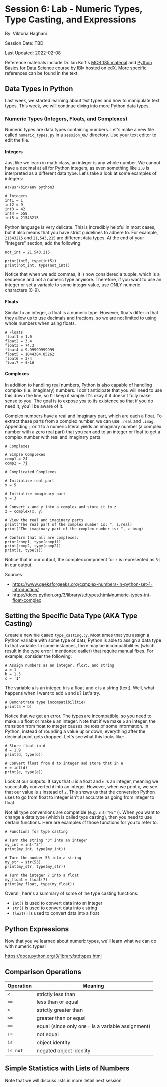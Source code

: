 # Session 6: Lab - Numeric Types, Type Casting, and Expressions

By: Viktoria Haghani

Session Date: TBD

Last Updated: 2022-02-08

Reference materials include Dr. Ian Korf's [MCB 185 material](https://github.com/vhaghani26/Learning_Python/tree/master/MCB%20185%20(Korf%20Course)) and [Python Basics for Data Science](https://www.edx.org/course/python-basics-for-data-science?index=product&queryID=4d4d882866dc3e8628ed7728b4662847&position=1) course by IBM hosted on edX. More specific references can be found in the text.

## Data Types in Python

Last week, we started learning about text types and how to manipulate text types. This week, we will continue diving into more Python data types.

### Numeric Types (Integers, Floats, and Complexes)

Numeric types are data types containing numbers. Let's make a new file called `numeric_types.py` in a `session_06/` directory. Use your text editor to edit the file.

#### Integers

Just like we learn in math class, an integer is any whole number. We cannot have a decimal at all for Python integers, as even something like `1.0` is interpreted as a different data type. Let's take a look at some examples of integers:

```
#!/usr/bin/env python3

# Integers
int1 = 1
int2 = 9
int3 = 42
int4 = 558
int5 = 21543215
```

Python language is very delicate. This is incredibly helpful in most cases, but it also means that you have strict guidelines to adhere to. For example, `21543215` and `21,543,215` are different data types. At the end of your "Integers" section, add the following:

```
not_int = 21,543,215

print(int5, type(int5))
print(not_int, type(not_int))
```

Notice that when we add commas, it is now considered a tupple, which is a sequence and not a numeric type anymore. Therefore, if you want to use an integer or set a variable to some integer value, use ONLY numeric characters (0-9).

#### Floats

Similar to an integer, a float is a numeric type. However, floats differ in that they allow us to use decimals and fractions, so we are not limited to using whole numbers when using floats.

```
# Floats
float1 = 1.0
float2 = 3.4
float3 = 74.3
float4 = 9.99999999999
float5 = 1844384.85262
float6 = 3/4
float7 = 9/16
```

#### Complexes

In addition to handling real numbers, Python is also capable of handling complex (i.e. imaginary) numbers. I don't anticipate that you will need to use this down the line, so I'll keep it simple. It's okay if it doesn't fully make sense to you. The goal is to expose you to its existence so that if you do need it, you'll be aware of it.

Complex numbers have a real and imaginary part, which are each a float. To extract these parts from a complex number, we can use `.real` and `.imag`. Appending `j` or `J` to a numeric literal yields an imaginary number (a complex number with a zero real part) that you can add to an integer or float to get a complex number with real and imaginary parts.

```
# Complexes

# Simple Complexes
comp1 = 2J
comp2 = 7j

# Complicated Complexes

# Initialize real part
x = 5

# Initialize imaginary part
y = 3

# Convert x and y into a complex and store it in z
z = complex(x, y)

# View the real and imaginary parts:
print("The real part of the complex number is: ", z.real)
print("The imaginary part of the complex number is: ", z.imag)

# Confirm that all are complexes:
print(comp1, type(comp1))
print(comp2, type(comp2))
print(z, type(z))
```

Notice that in our output, the complex component for `z` is represented as `3j` in our output.

Sources
* https://www.geeksforgeeks.org/complex-numbers-in-python-set-1-introduction/
* https://docs.python.org/3/library/stdtypes.html#numeric-types-int-float-complex

## Setting the Specific Data Type (AKA Type Casting)

Create a new file called `type_casting.py`. Most times that you assign a Python variable with some type of data, Python is able to assign a data type to that variable. In some instances, there may be incompatibilities (which result in the type error I mentioned earlier) that require manual fixes. For example, consider the following:

```
# Assign numbers as an integer, float, and string
a = 1
b = 1.5
c = '1'
```

The variable `a` is an integer, `b` is a float, and `c` is a string (text). Well, what happens when I want to add `a` and `b`? Let's try.

```
# Demonstrate type incompatibilities
print(a + b)
```

Notice that we get an error. The types are incompatible, so you need to make `a` a float or make `b` an integer. Note that if we make `b` an integer, the transition from float to integer causes the loss of some information. In Python, instead of rounding a value up or down, everything after the decimal point gets dropped. Let's see what this looks like:

```
# Store float in d
d = 1.9
print(d, type(d))

# Convert float from d to integer and store that in e
e = int(d)
print(e, type(e))
``` 

Look at our outputs. It says that `d` is a float and `e` is an integer, meaning we succesfully converted `d` into an integer. However, when we print `e`, we see that our value is `1` instead of `2`. This shows us that the conversion Python uses to go from float to integer isn't as accurate as going from integer to float. 

Not all type conversions are compatible (e.g. `int("Hi")`). When you want to change a data type (which is called type casting), then you need to use certain functions. Here are examples of those functions for you to refer to. 

```
# Functions for type casting

# Turn the string "3" into an integer
my_int = int("3")
print(my_int, type(my_int))

# Turn the number 53 into a string
my_str = str(53)
print(my_str, type(my_str))

# Turn the integer 7 into a float
my_float = float(7)
print(my_float, type(my_float))
```

Overall, here's a summary of some of the type casting functions:

* `int()` is used to convert data into an integer
* `str()` is used to convert data into a string
* `float()` is used to convert data into a float

## Python Expressions

Now that you've learned about numeric types, we'll learn what we can do with numeric types!


https://docs.python.org/3/library/stdtypes.html

## Comparison Operations

| Operation | Meaning |
|-----------|---------|
| `<` | strictly less than |
| `<=` | less than or equal |
| `>` | strictly greater than |
| `>=` | greater than or equal |
| `==` | equal (since only one `=` is a variable assignment) |
| `!=` | not equal |
| `is` | object identity |
| `is not` | negated object identity |


## Simple Statistics with Lists of Numbers

Note that we will discuss lists in more detail next session










